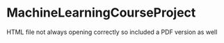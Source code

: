 # MachineLearningCourseProject
HTML file not always opening correctly so included a PDF version as well
